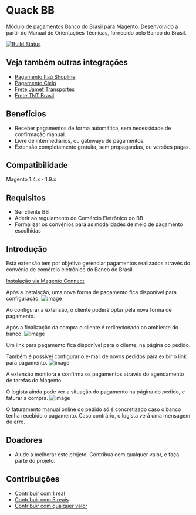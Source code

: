 # Quack BB
Módulo de pagamentos Banco do Brasil para Magento.
Desenvolvido a partir do Manual de Orientações Técnicas, fornecido pelo Banco do Brasil.

[![Build Status](https://travis-ci.org/rafaelpatro/Quack_BB.svg?style=flat)](https://travis-ci.org/rafaelpatro/Quack_BB)

## Veja também outras integrações
 - [Pagamento Itaú Shopline](https://github.com/rafaelpatro/Quack_Itau)
 - [Pagamento Cielo](https://github.com/rafaelpatro/Quack_Cielo)
 - [Frete Jamef Transportes](https://github.com/rafaelpatro/Quack_Jamef)
 - [Frete TNT Brasil](https://github.com/rafaelpatro/Quack_TntBrasil)
 
## Benefícios
 - Receber pagamentos de forma automática, sem necessidade de confirmação manual.
 - Livre de intermediários, ou gateways de pagamentos.
 - Extensão completamente gratuita, sem propagandas, ou versões pagas.

## Compatibilidade
Magento 1.4.x - 1.9.x

## Requisitos
 - Ser cliente BB
 - Aderir ao regulamento do Comércio Eletrônico do BB
 - Formalizar os convênios para as modalidades de meio de pagamento escolhidas

## Introdução
Esta extensão tem por objetivo gerenciar pagamentos realizados através do convênio de comércio eletrônico do Banco do Brasil.

[Instalação via Magento Connect](http://www.magentocommerce.com/magento-connect/catalog/product/view/id/29215/)

Após a instalação, uma nova forma de pagamento fica disponível para configuração.
![image](https://cloud.githubusercontent.com/assets/13813964/9291502/8155073a-439a-11e5-96ba-1fb4cdebd3ca.png)

Ao configurar a extensão, o cliente poderá optar pela nova forma de pagamento.

Após a finalização da compra o cliente é redirecionado ao ambiente do banco.
![image](https://cloud.githubusercontent.com/assets/13813964/9291537/b6d5104c-439c-11e5-80e5-27107f33140e.png)

Um link para pagamento fica disponível para o cliente, na página do pedido.

Também é possível configurar o e-mail de novos pedidos para exibir o link para pagamento.
![image](https://cloud.githubusercontent.com/assets/13813964/9291571/8d5684fa-439f-11e5-9642-3d4c5a1e0535.png)

A extensão monitora e confirma os pagamentos através do agendamento de tarefas do Magento.

O logista ainda pode ver a situação do pagamento na página do pedido, e faturar a compra.
![image](https://cloud.githubusercontent.com/assets/13813964/9291554/059eec56-439e-11e5-997b-7762770ab451.png)

O faturamento manual online do pedido só é concretizado caso o banco tenha recebido o pagamento. Caso contrário, o logista verá uma mensagem de erro.

## Doadores
 - Ajude a melhorar este projeto. Contribua com qualquer valor, e faça parte do projeto.

## Contribuições
 - [Contribuir com 1 real](https://www.paypal.com/cgi-bin/webscr?cmd=_s-xclick&hosted_button_id=B3NHN3FQG4VDJ)
 - [Contribuir com 5 reais](https://www.paypal.com/cgi-bin/webscr?cmd=_s-xclick&hosted_button_id=M2V5ZU4PN5QYY)
 - [Contribuir com qualquer valor](https://www.paypal.com/cgi-bin/webscr?cmd=_s-xclick&hosted_button_id=G96XYMZU65MYS)
